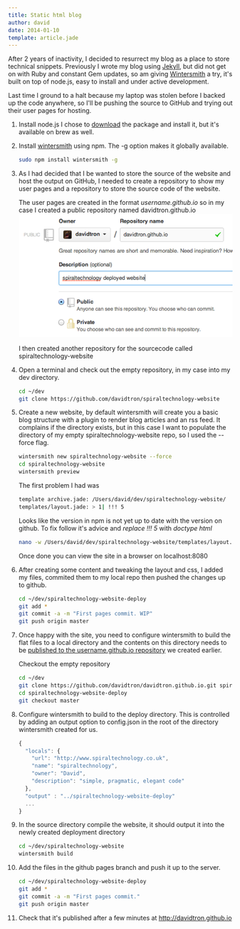 ```yaml
---
title: Static html blog
author: david
date: 2014-01-10
template: article.jade
---
```

After 2 years of inactivity, I decided to resurrect my blog as a place to store technical snippets.  Previously I wrote my blog using [Jekyll](http://jekyllrb.com/), but did not get on with Ruby and constant Gem updates, so am giving [Wintersmith](http://wintersmith.io/) a try, it's built on top of node.js, easy to install and under active development.

Last time I ground to a halt because my laptop was stolen before I backed up the code anywhere, so I'll be pushing the source to GitHub and trying out their user pages for hosting.

<span class="more"></span>
1.  Install node.js I chose to [download](http://nodejs.org/download/) the package and install it, but it's available on  brew as well.

2.  Install [wintersmith](https://github.com/jnordberg/wintersmith#quick-start) using npm.  The -g option makes it globally available.

    ```bash
    sudo npm install wintersmith -g
    ```

3. As I had decided that I be wanted to store the source of the website and host the output on GitHub, I needed to create a repository to show my user pages and a repository to store the source code of the website. 

    The user pages are created in the format *username.github.io* so in my case I created a public repository named davidtron.github.io 
    ![creating new deployment repository](create-user-repo.png)

    I then created another repository for the sourcecode called spiraltechnology-website

4.  Open a terminal and check out the empty repository, in my case into my dev directory.

    ```bash
    cd ~/dev
    git clone https://github.com/davidtron/spiraltechnology-website
    ```

5.  Create a new website, by default wintersmith will create you a basic blog structure with a plugin to render blog articles and an rss feed.  It complains if the directory exists, but in this case I want to populate the directory of my empty spiraltechnology-website repo, so I used the --force flag.

    ```bash
    wintersmith new spiraltechnology-website --force
    cd spiraltechnology-website
    wintersmith preview
    ```

    The first problem I had was 

    ```bash
    template archive.jade: /Users/david/dev/spiraltechnology-website/
    templates/layout.jade: > 1| !!! 5
    ```

    Looks like the version in npm is not yet up to date with the version on github.  To fix follow it's advice and *replace !!! 5* with *doctype html*

    ```bash
    nano -w /Users/david/dev/spiraltechnology-website/templates/layout.jade
    ```
    
    Once done you can view the site in a browser on localhost:8080

6.  After creating some content and tweaking the layout and css, I added my files, commited them to my local repo then pushed the changes up to github.

    ```bash
    cd ~/dev/spiraltechnology-website-deploy
    git add *
    git commit -a -m "First pages commit. WIP"
    git push origin master
    ```

7.  Once happy with the site, you need to configure wintersmith to build the flat files to a local directory and the contents on this directory needs to be [published to the username.github.io repository](http://pages.github.com/) we created earlier.

    Checkout the empty repository

    ```bash
    cd ~/dev
    git clone https://github.com/davidtron/davidtron.github.io.git spiraltechnology-website-deploy
    cd spiraltechnology-website-deploy
    git checkout master
    ```

8.  Configure wintersmith to build to the deploy directory. This is controlled by adding an output option to config.json in the root of the directory wintersmith created for us.

    ```javascript
    {
      "locals": {
        "url": "http://www.spiraltechnology.co.uk",
        "name": "spiraltechnology",
        "owner": "David",
        "description": "simple, pragmatic, elegant code"
      },
      "output" : "../spiraltechnology-website-deploy"
      ...
    }
    ```

9.  In the source directory compile the website, it should output it into the newly created deployment directory
    ```bash
    cd ~/dev/spiraltechnology-website
    wintersmith build
    ```

10. Add the files in the github pages branch and push it up to the server.

    ```bash
    cd ~/dev/spiraltechnology-website-deploy
    git add *
    git commit -a -m "First pages commit."
    git push origin master
    ```

11.  Check that it's published after a few minutes at http://davidtron.github.io